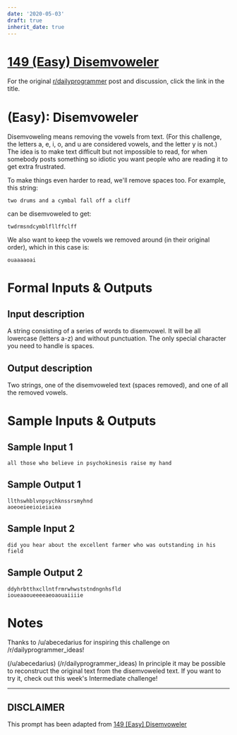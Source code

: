 ```yaml
---
date: '2020-05-03'
draft: true
inherit_date: true
---
```


# [149 (Easy) Disemvoweler](https://www.reddit.com/r/dailyprogrammer/comments/1ystvb/022414_challenge_149_easy_disemvoweler/)

For the original [r/dailyprogrammer](https://www.reddit.com/r/dailyprogrammer/) post and discussion, click the link in the title.

# (Easy): Disemvoweler
Disemvoweling means removing the vowels from text. (For this challenge, the letters a, e, i, o, and u are considered vowels, and the letter y is not.) The idea is to make text difficult but not impossible to read, for when somebody posts something so idiotic you want people who are reading it to get extra frustrated.

To make things even harder to read, we'll remove spaces too. For example, this string:


```
two drums and a cymbal fall off a cliff
```
can be disemvoweled to get:


```
twdrmsndcymblfllffclff
```
We also want to keep the vowels we removed around (in their original order), which in this case is:


```
ouaaaaoai
```
# Formal Inputs & Outputs
## Input description
A string consisting of a series of words to disemvowel. It will be all lowercase (letters a-z) and without punctuation. The only special character you need to handle is spaces.

## Output description
Two strings, one of the disemvoweled text (spaces removed), and one of all the removed vowels.

# Sample Inputs & Outputs
## Sample Input 1

```
all those who believe in psychokinesis raise my hand
```
## Sample Output 1

```
llthswhblvnpsychknssrsmyhnd
aoeoeieeioieiaiea
```
## Sample Input 2

```
did you hear about the excellent farmer who was outstanding in his field
```
## Sample Output 2

```
ddyhrbtthxcllntfrmrwhwststndngnhsfld
ioueaaoueeeeaeoaouaiiiie
```
# Notes
Thanks to /u/abecedarius for inspiring this challenge on /r/dailyprogrammer_ideas!

(/u/abecedarius)
(/r/dailyprogrammer_ideas)
In principle it may be possible to reconstruct the original text from the disemvoweled text. If you want to try it, check out this week's Intermediate challenge!


----
## **DISCLAIMER**
This prompt has been adapted from [149 [Easy] Disemvoweler](https://www.reddit.com/r/dailyprogrammer/comments/1ystvb/022414_challenge_149_easy_disemvoweler/
)
